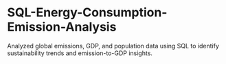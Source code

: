 # SQL-Energy-Consumption-Emission-Analysis
Analyzed global emissions, GDP, and population data using SQL to identify sustainability trends and emission-to-GDP insights.
